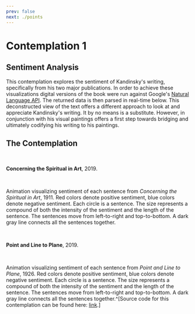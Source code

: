 ```yaml
---
prev: false
next: ./points
---
```


# Contemplation 1

## Sentiment Analysis

This contemplation explores the sentiment of Kandinsky's writing, specifically from his two major publications. In order to achieve these visualizations digital versions of the book were run against Google's [Natural Language API](https://cloud.google.com/natural-language/#natural-language-api-demo). The returned data is then parsed in real-time below. This deconstructed view of the text offers a different approach to look at and appreciate Kandinsky's writing. It by no means is a substitute. However, in conjunction with his visual paintings offers a first step towards bridging and ultimately codifying his writing to his paintings.

## The Contemplation

<br />

__Concerning the Spiritual in Art__, 2019.

<br />

<Contemplation sketch="/src/2-sentiment-analysis-on-the-spiritual-in-art.js" :params="{ overdraw: true }"></Contemplation>

Animation visualizing sentiment of each sentence from _Concerning the Spiritual in Art_, 1911. Red colors denote positive sentiment, blue colors denote negative sentiment. Each circle is a sentence. The size represents a compound of both the intensity of the sentiment and the length of the sentence. The sentences move from left-to-right and top-to-bottom. A dark gray line connects all the sentences together.

<br />

__Point and Line to Plane__, 2019.

<br />

<Contemplation sketch="/src/2-sentiment-analysis-point-and-line-to-plane.js" :params="{ overdraw: true }"></Contemplation>

Animation visualizing sentiment of each sentence from _Point and Line to Plane_, 1926. Red colors denote positive sentiment, blue colors denote negative sentiment. Each circle is a sentence. The size represents a compound of both the intensity of the sentiment and the length of the sentence. The sentences move from left-to-right and top-to-bottom. A dark gray line connects all the sentences together.^[Source code for this contemplation can be found here: [link](/src/2-sentiment-analysis-on-the-spiritual-in-art.js).]

<br />

